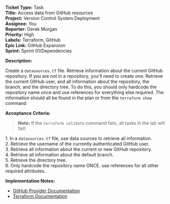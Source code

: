 **Ticket Type:** Task  
**Title:** Access data from GitHub resources  
**Project:** Version Control System Deployment  
**Assignee:** You  
**Reporter:** Derek Morgan  
**Priority:** High  
**Labels:** Terraform, GitHub  
**Epic Link:** GitHub Expansion  
**Sprint:** Sprint 01/Dependencies

**Description:**

Create a `datasources.tf` file. Retrieve information about the current GitHub repository. If you are not in a repository, you'll need to create one. Retrieve the current GitHub user, and all information about the repository, the branch, and the directory tree. To do this, you should only hardcode the repository name once and use references for everything else required. The information should all be found in the plan or from the `terraform show` command

**Acceptance Criteria:**

> **Note:** If the `terraform validate` command fails, all tasks in the lab will fail!

1\. In a `datasources.tf` file, use data sources to retrieve all information.   
2\. Retrieve the username of the currently authenticated GitHub user.   
3\. Retrieve all information about the current or new GitHub repository.  
4\. Retrieve all information about the default branch.   
5\. Retrieve the directory tree.   
6\. Only hardcode the repository name ONCE. use references for all other required attributes. 

**Implementation Notes:**

- <a href="https://registry.terraform.io/providers/integrations/github/latest/docs" target="_blank">GitHub Provider Documentation</a>  
- <a href="https://developer.hashicorp.com/terraform/language/data-sources" target="_blank">Terraform Documentation</a>
